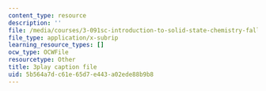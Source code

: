 ```yaml
---
content_type: resource
description: ''
file: /media/courses/3-091sc-introduction-to-solid-state-chemistry-fall-2010/5b564a7dc61e65d7e443a02ede88b9b8_zOOQALT2uu8.srt
file_type: application/x-subrip
learning_resource_types: []
ocw_type: OCWFile
resourcetype: Other
title: 3play caption file
uid: 5b564a7d-c61e-65d7-e443-a02ede88b9b8
---
```

